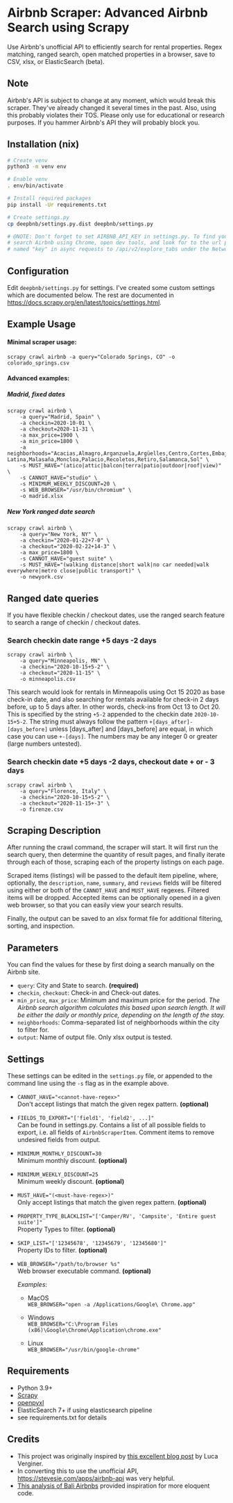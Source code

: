 # Airbnb Scraper: Advanced Airbnb Search using Scrapy 

Use Airbnb's unofficial API to efficiently search for rental properties. 
Regex matching, ranged search, open matched properties in a browser, save to CSV, xlsx, or ElasticSearch (beta).


## Note

Airbnb's API is subject to change at any moment, which would break this scraper. They've already changed it several times in the past. Also, using this probably violates their TOS. Please only use for educational or research purposes. If you hammer Airbnb's API they will probably block you.


## Installation (nix)

```bash
# Create venv
python3 -m venv env

# Enable venv
. env/bin/activate

# Install required packages
pip install -Ur requirements.txt

# Create settings.py
cp deepbnb/settings.py.dist deepbnb/settings.py

# @NOTE: Don't forget to set AIRBNB_API_KEY in settings.py. To find your API key, 
# search Airbnb using Chrome, open dev tools, and look for to the url parameter  
# named "key" in async requests to /api/v2/explore_tabs under the Network tab.
```


## Configuration

Edit `deepbnb/settings.py` for settings. I've created some custom settings which are documented below. The rest are documented in https://docs.scrapy.org/en/latest/topics/settings.html.


## Example Usage

#### Minimal scraper usage:

    scrapy crawl airbnb -a query="Colorado Springs, CO" -o colorado_springs.csv
    
#### Advanced examples:

##### Madrid, fixed dates
```
scrapy crawl airbnb \
    -a query="Madrid, Spain" \
    -a checkin=2020-10-01 \
    -a checkout=2020-11-31 \
    -a max_price=1900 \
    -a min_price=1800 \
    -a neighborhoods="Acacias,Almagro,Arganzuela,Argüelles,Centro,Cortes,Embajadores,Imperial,Jerónimos,La Latina,Malasaña,Moncloa,Palacio,Recoletos,Retiro,Salamanca,Sol" \
    -s MUST_HAVE="(atico|attic|balcon|terra|patio|outdoor|roof|view)" \
    -s CANNOT_HAVE="studio" \
    -s MINIMUM_WEEKLY_DISCOUNT=20 \
    -s WEB_BROWSER="/usr/bin/chromium" \
    -o madrid.xlsx
```
##### New York ranged date search
```
scrapy crawl airbnb \
    -a query="New York, NY" \
    -a checkin="2020-01-22+7-0" \
    -a checkout="2020-02-22+14-3" \
    -a max_price=1800 \
    -s CANNOT_HAVE="guest suite" \
    -s MUST_HAVE="(walking distance|short walk|no car needed|walk everywhere|metro close|public transport)" \
    -o newyork.csv
```

## Ranged date queries

If you have flexible checkin / checkout dates, use the ranged search feature to search a range of checkin / checkout dates.

### Search checkin date range +5 days -2 days

    scrapy crawl airbnb \
        -a query="Minneapolis, MN" \
        -a checkin="2020-10-15+5-2" \
        -a checkout="2020-11-15" \
        -o minneapolis.csv

This search would look for rentals in Minneapolis using Oct 15 2020 as base check-in date, and also searching for rentals
available for check-in 2 days before, up to 5 days after. In other words, check-ins from Oct 13 to Oct 20. This is specified
by the string `+5-2` appended to the checkin date `2020-10-15+5-2`. The string must always follow the pattern 
`+[days_after]-[days_before]` unless \[days\_after\] and \[days\_before\] are equal, in which case you can use `+-[days]`.
The numbers may be any integer 0 or greater (large numbers untested).

### Search checkin date +5 days -2 days, checkout date + or - 3 days

    scrapy crawl airbnb \
        -a query="Florence, Italy" \
        -a checkin="2020-10-15+5-2" \
        -a checkout="2020-11-15+-3" \
        -o firenze.csv


## Scraping Description

After running the crawl command, the scraper will start. It will first run the 
search query, then determine the quantity of result pages, and finally iterate 
through each of those, scraping each of the property listings on each page.

Scraped items (listings) will be passed to the default item pipeline, where, 
optionally, the `description`, `name`, `summary`, and `reviews` fields will be
filtered using either or both of the `CANNOT_HAVE` and `MUST_HAVE` regexes. 
Filtered items will be dropped. Accepted items can be optionally opened in a 
given web browser, so that you can easily view your search results.

Finally, the output can be saved to an xlsx format file for additional 
filtering, sorting, and inspection.

## Parameters

You can find the values for these by first doing a search manually on the 
Airbnb site. 

* `query`: City and State to search. **(required)** 
* `checkin`, `checkout`: Check-in and Check-out dates.
* `min_price`, `max_price`: Minimum and maximum price for the period.
  *The Airbnb search algorithm calculates this based upon search length. 
  It will be either the daily or monthly price, depending on the length
  of the stay.*
* `neighborhoods`: Comma-separated list of neighborhoods within the city
  to filter for.
* `output`: Name of output file. Only xlsx output is tested.

## Settings

These settings can be edited in the `settings.py` file, or appended to the 
command line using the `-s` flag as in the example above.

* `CANNOT_HAVE="<cannot-have-regex>"`  
  Don't accept listings that match the given regex pattern. 
  **(optional)**
  
* `FIELDS_TO_EXPORT="['field1', 'field2', ...]"`  
  Can be found in settings.py. Contains a list of all possible fields to 
  export, i.e. all fields of `AirbnbScraperItem`. Comment items to 
  remove undesired fields from output.
  
* `MINIMUM_MONTHLY_DISCOUNT=30`  
  Minimum monthly discount. 
  **(optional)**

* `MINIMUM_WEEKLY_DISCOUNT=25`  
  Minimum weekly discount. 
  **(optional)**

* `MUST_HAVE="(<must-have-regex>)"`  
  Only accept listings that match the given regex pattern. 
  **(optional)**

* `PROPERTY_TYPE_BLACKLIST="['Camper/RV', 'Campsite', 'Entire guest suite']"`  
  Property Types to filter. 
  **(optional)**

* `SKIP_LIST="['12345678', '12345679', '12345680']"`  
  Property IDs to filter. 
  **(optional)**

* `WEB_BROWSER="/path/to/browser %s"`  
  Web browser executable command. **(optional)**  
    
  *Examples*:
  - MacOS  
  `WEB_BROWSER="open -a /Applications/Google\ Chrome.app"`

  - Windows  
  `WEB_BROWSER="C:\Program Files (x86)\Google\Chrome\Application\chrome.exe"`
    
  - Linux  
  `WEB_BROWSER="/usr/bin/google-chrome"`


## Requirements

* Python 3.9+
* [Scrapy](http://scrapy.org/)
* [openpyxl](https://openpyxl.readthedocs.io/en/default/#installation)
* ElasticSearch 7+ if using elasticsearch pipeline
* see requirements.txt for details


## Credits

- This project was originally inspired by [this excellent blog post](http://www.verginer.eu/blog/web-scraping-airbnb/) 
  by Luca Verginer.
- In converting this to use the unofficial API, https://stevesie.com/apps/airbnb-api was very helpful.
- [This analysis of Bali Airbnbs](https://github.com/daben/m2851-prac1) provided inspiration for more eloquent code.
